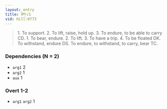 ```yaml
---
layout: entry
title: ཐེག་√1
vid: Hill:0773
---
```

> 1\. To support\. 2\. To lift, raise, hold up\. 3\. To endure, to be able to carry CD\. 1\. To bear, endure\. 2\. To lift\. 3\. To have a trip\. 4\. To be floated DK\. To withstand, endure DS\. To endure, to withstand, to carry, bear TC\.


### Dependencies (N = 2)
* `arg1` 2
* `arg2` 1
* `aux` 1


### Overt 1-2
* `arg1` `arg2` 1
